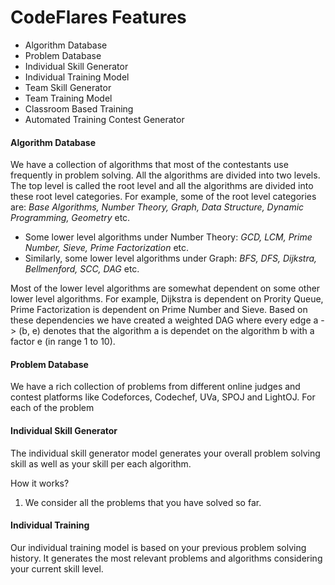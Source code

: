 # CodeFlares Features

 - Algorithm Database
 - Problem Database
 - Individual Skill Generator
 - Individual Training Model
 - Team Skill Generator
 - Team Training Model
 - Classroom Based Training
 - Automated Training Contest Generator
 
#### Algorithm Database
We have a collection of algorithms that most of the contestants use frequently in problem solving. All the algorithms are divided into two levels. The top level is called the root level and all the algorithms are divided into these root level categories.
For example, some of the root level categories are: *Base Algorithms, Number Theory, Graph, Data Structure, Dynamic Programming, Geometry* etc.
 - Some lower level algorithms under Number Theory: *GCD, LCM, Prime Number, Sieve, Prime Factorization* etc.
 - Similarly, some lower level algorithms under Graph: *BFS, DFS, Dijkstra, Bellmenford, SCC, DAG* etc.

Most of the lower level algorithms are somewhat dependent on some other lower level algorithms. For example, Dijkstra is dependent on Prority Queue, Prime Factorization is dependent on Prime Number and Sieve. Based on these dependencies we have created a weighted DAG where every edge a -> (b, e) denotes that the algorithm a is dependet on the algorithm b with a factor e (in range 1 to 10).

#### Problem Database
We have a rich collection of problems from different online judges and contest platforms like Codeforces, Codechef, UVa, SPOJ and LightOJ. For each of the problem 

#### Individual Skill Generator
The individual skill generator model generates your overall problem solving skill as well as your skill per each algorithm.

How it works?

1. We consider all the problems that you have solved so far.

 #### Individual Training
Our individual training model is based on your previous problem solving history. It generates the most relevant problems and algorithms considering your current skill level.